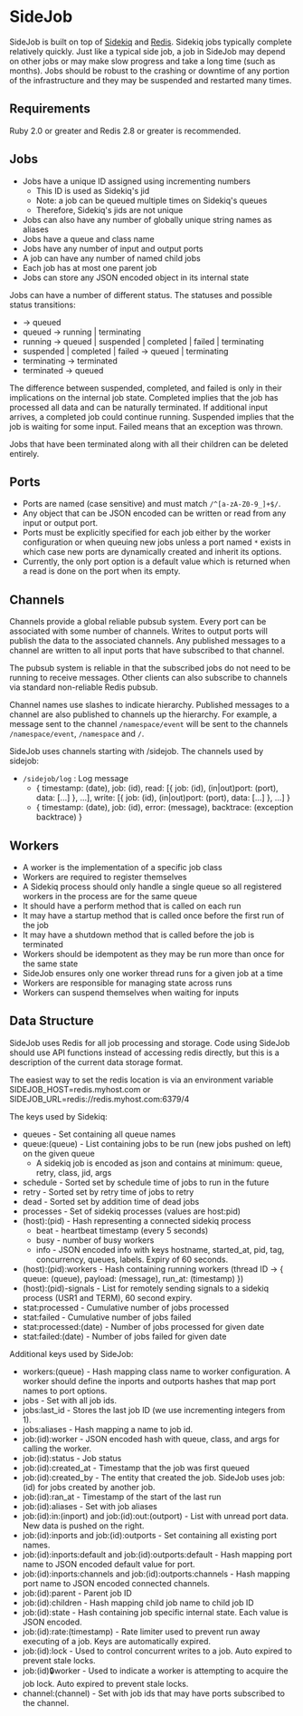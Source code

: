 SideJob
=======

SideJob is built on top of [Sidekiq](https://github.com/mperham/sidekiq) and [Redis](http://redis.io/). Sidekiq jobs typically
complete relatively quickly. Just like a typical side job, a job in SideJob may depend on other jobs or may make slow progress
and take a long time (such as months). Jobs should be robust to the crashing or downtime of any portion of the infrastructure
and they may be suspended and restarted many times.

Requirements
------------

Ruby 2.0 or greater and Redis 2.8 or greater is recommended.

Jobs
----

* Jobs have a unique ID assigned using incrementing numbers
    * This ID is used as Sidekiq's jid
    * Note: a job can be queued multiple times on Sidekiq's queues
    * Therefore, Sidekiq's jids are not unique
* Jobs can also have any number of globally unique string names as aliases
* Jobs have a queue and class name
* Jobs have any number of input and output ports
* A job can have any number of named child jobs
* Each job has at most one parent job
* Jobs can store any JSON encoded object in its internal state

Jobs can have a number of different status. The statuses and possible status transitions:

* -> queued
* queued -> running | terminating
* running -> queued | suspended | completed | failed | terminating
* suspended | completed | failed -> queued | terminating
* terminating -> terminated
* terminated -> queued

The difference between suspended, completed, and failed is only in their implications on the internal job state. Completed
implies that the job has processed all data and can be naturally terminated. If additional input arrives, a completed job
could continue running. Suspended implies that the job is waiting for some input. Failed means that an exception was thrown.

Jobs that have been terminated along with all their children can be deleted entirely.

Ports
-----

* Ports are named (case sensitive) and must match `/^[a-zA-Z0-9_]+$/`.
* Any object that can be JSON encoded can be written or read from any input or output port.
* Ports must be explicitly specified for each job either by the worker configuration or when queuing new jobs unless
  a port named `*` exists in which case new ports are dynamically created and inherit its options.
* Currently, the only port option is a default value which is returned when a read is done on the port when its empty.

Channels
--------

Channels provide a global reliable pubsub system. Every port can be associated with some number of channels.
Writes to output ports will publish the data to the associated channels. Any published messages to a channel
are written to all input ports that have subscribed to that channel.

The pubsub system is reliable in that the subscribed jobs do not need to be running to receive messages.
Other clients can also subscribe to channels via standard non-reliable Redis pubsub.

Channel names use slashes to indicate hierarchy. Published messages to a channel are also published to channels
up the hierarchy. For example, a message sent to the channel `/namespace/event` will be sent to the channels
`/namespace/event`, `/namespace` and `/`.

SideJob uses channels starting with /sidejob. The channels used by sidejob:

* `/sidejob/log` : Log message
    * { timestamp: (date), job: (id), read: [{ job: (id), (in|out)port: (port), data: [...] }, ...], write: [{ job: (id), (in|out)port: (port), data: [...] }, ...] }
    * { timestamp: (date), job: (id), error: (message), backtrace: (exception backtrace) }

Workers
-------

* A worker is the implementation of a specific job class
* Workers are required to register themselves
* A Sidekiq process should only handle a single queue so all registered workers in the process are for the same queue
* It should have a perform method that is called on each run
* It may have a startup method that is called once before the first run of the job
* It may have a shutdown method that is called before the job is terminated
* Workers should be idempotent as they may be run more than once for the same state
* SideJob ensures only one worker thread runs for a given job at a time
* Workers are responsible for managing state across runs
* Workers can suspend themselves when waiting for inputs

Data Structure
--------------

SideJob uses Redis for all job processing and storage. Code using SideJob should use API functions instead of accessing
redis directly, but this is a description of the current data storage format.

The easiest way to set the redis location is via an environment variable SIDEJOB_HOST=redis.myhost.com or
SIDEJOB_URL=redis://redis.myhost.com:6379/4

The keys used by Sidekiq:

* queues - Set containing all queue names
* queue:(queue) - List containing jobs to be run (new jobs pushed on left) on the given queue
    * A sidekiq job is encoded as json and contains at minimum: queue, retry, class, jid, args
* schedule - Sorted set by schedule time of jobs to run in the future
* retry - Sorted set by retry time of jobs to retry
* dead - Sorted set by addition time of dead jobs
* processes - Set of sidekiq processes (values are host:pid)
* (host):(pid) - Hash representing a connected sidekiq process
    * beat - heartbeat timestamp (every 5 seconds)
    * busy - number of busy workers
    * info - JSON encoded info with keys hostname, started_at, pid, tag, concurrency, queues, labels. Expiry of 60 seconds.
* (host):(pid):workers - Hash containing running workers (thread ID -> { queue: (queue), payload: (message), run_at: (timestamp) })
* (host):(pid)-signals - List for remotely sending signals to a sidekiq process (USR1 and TERM), 60 second expiry.
* stat:processed - Cumulative number of jobs processed
* stat:failed - Cumulative number of jobs failed
* stat:processed:(date) - Number of jobs processed for given date
* stat:failed:(date) - Number of jobs failed for given date

Additional keys used by SideJob:

* workers:(queue) - Hash mapping class name to worker configuration. A worker should define
  the inports and outports hashes that map port names to port options.
* jobs - Set with all job ids.
* jobs:last_id - Stores the last job ID (we use incrementing integers from 1).
* jobs:aliases - Hash mapping a name to job id.
* job:(id):worker - JSON encoded hash with queue, class, and args for calling the worker.
* job:(id):status - Job status
* job:(id):created_at - Timestamp that the job was first queued
* job:(id):created_by - The entity that created the job. SideJob uses job:(id) for jobs created by another job.
* job:(id):ran_at - Timestamp of the start of the last run
* job:(id):aliases - Set with job aliases
* job:(id):in:(inport) and job:(id):out:(outport) - List with unread port data. New data is pushed on the right.
* job:(id):inports and job:(id):outports - Set containing all existing port names.
* job:(id):inports:default and job:(id):outports:default - Hash mapping port name to JSON encoded default value for port.
* job:(id):inports:channels and job:(id):outports:channels - Hash mapping port name to JSON encoded connected channels.
* job:(id):parent - Parent job ID
* job:(id):children - Hash mapping child job name to child job ID
* job:(id):state - Hash containing job specific internal state. Each value is JSON encoded.
* job:(id):rate:(timestamp) - Rate limiter used to prevent run away executing of a job.
    Keys are automatically expired.
* job:(id):lock - Used to control concurrent writes to a job.
    Auto expired to prevent stale locks.
* job:(id):lock:worker - Used to indicate a worker is attempting to acquire the job lock.
    Auto expired to prevent stale locks.
* channel:(channel) - Set with job ids that may have ports subscribed to the channel.
